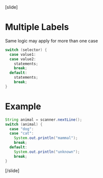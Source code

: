[slide]
# Multiple Labels
Same logic may apply for more than one case
```java
switch (selector) {
  case value1:
  case value2:
    statements;
    break;
  default:
    statements; 
    break;
}
```
# Example
```java
String animal = scanner.nextLine();
switch (animal) {
  case "dog":
  case "cat":
    System.out.println("mammal");
    break;
  default:
    System.out.println("unknown"); 
    break;
}
```
[/slide]